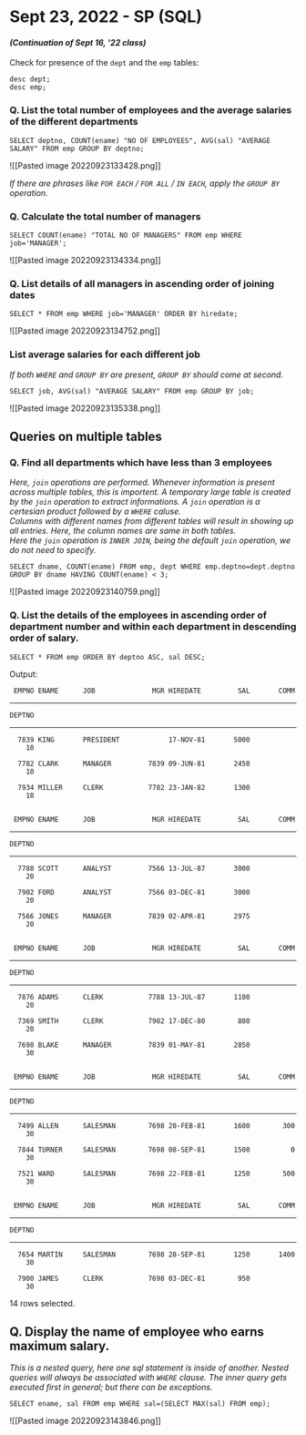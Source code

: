 # Sept 23, 2022 - SP (SQL)

#### _(Continuation of Sept 16, '22 class)_

Check for presence of the `dept` and the `emp` tables:
```{SQL}
desc dept;
desc emp;
```

### Q. List the total number of employees and the average salaries of the different departments
```{sql}
SELECT deptno, COUNT(ename) "NO OF EMPLOYEES", AVG(sal) "AVERAGE SALARY" FROM emp GROUP BY deptno;
```
![[Pasted image 20220923133428.png]]

_If there are phrases like `FOR EACH` / `FOR ALL` / `IN EACH`, apply the `GROUP BY` operation._

### Q. Calculate the total number of managers
```{sql}
SELECT COUNT(ename) "TOTAL NO OF MANAGERS" FROM emp WHERE job='MANAGER';
```
![[Pasted image 20220923134334.png]]

### Q. List details of all managers in ascending order of joining dates
```{sql}
SELECT * FROM emp WHERE job='MANAGER' ORDER BY hiredate;
```
![[Pasted image 20220923134752.png]]

### List average salaries for each different job
_If both `WHERE` and `GROUP BY` are present, `GROUP BY` should come at second._
```{sql}
SELECT job, AVG(sal) "AVERAGE SALARY" FROM emp GROUP BY job;
```
![[Pasted image 20220923135338.png]]

## Queries on multiple tables
### Q. Find all departments which have less than 3 employees

_Here, `join` operations are performed. Whenever information is present across multiple tables, this is importent. A temporary large table is created by the `join` operation to extract informations. A `join` operation is a certesian product followed by a `WHERE` caluse.<br>Columns with different names from different tables will result in showing up all entries. Here, the column names are same in both tables.<br>Here the `join` operation is `INNER JOIN`, being the default `join` operation, we  do not need to specify._
```{sql}
SELECT dname, COUNT(ename) FROM emp, dept WHERE emp.deptno=dept.deptno GROUP BY dname HAVING COUNT(ename) < 3;
```
![[Pasted image 20220923140759.png]]

### Q. List the details of the employees in ascending order of department number and within each department in descending order of salary.
```{sql}
SELECT * FROM emp ORDER BY deptno ASC, sal DESC;
```
Output: 

	 EMPNO ENAME      JOB              MGR HIREDATE         SAL       COMM
---------- ---------- --------- ---------- --------- ---------- ----------
    DEPTNO
----------
      7839 KING       PRESIDENT            17-NOV-81       5000
        10

      7782 CLARK      MANAGER         7839 09-JUN-81       2450
        10

      7934 MILLER     CLERK           7782 23-JAN-82       1300
        10


     EMPNO ENAME      JOB              MGR HIREDATE         SAL       COMM
---------- ---------- --------- ---------- --------- ---------- ----------
    DEPTNO
----------
      7788 SCOTT      ANALYST         7566 13-JUL-87       3000
        20

      7902 FORD       ANALYST         7566 03-DEC-81       3000
        20

      7566 JONES      MANAGER         7839 02-APR-81       2975
        20


     EMPNO ENAME      JOB              MGR HIREDATE         SAL       COMM
---------- ---------- --------- ---------- --------- ---------- ----------
    DEPTNO
----------
      7876 ADAMS      CLERK           7788 13-JUL-87       1100
        20

      7369 SMITH      CLERK           7902 17-DEC-80        800
        20

      7698 BLAKE      MANAGER         7839 01-MAY-81       2850
        30


     EMPNO ENAME      JOB              MGR HIREDATE         SAL       COMM
---------- ---------- --------- ---------- --------- ---------- ----------
    DEPTNO
----------
      7499 ALLEN      SALESMAN        7698 20-FEB-81       1600        300
        30

      7844 TURNER     SALESMAN        7698 08-SEP-81       1500          0
        30

      7521 WARD       SALESMAN        7698 22-FEB-81       1250        500
        30


     EMPNO ENAME      JOB              MGR HIREDATE         SAL       COMM
---------- ---------- --------- ---------- --------- ---------- ----------
    DEPTNO
----------
      7654 MARTIN     SALESMAN        7698 28-SEP-81       1250       1400
        30

      7900 JAMES      CLERK           7698 03-DEC-81        950
        30


14 rows selected.

## Q. Display the name of employee who earns maximum salary.

_This is a nested query, here one sql statement is inside of another. Nested queries will always be associated with `WHERE` clause. The inner query gets executed first in general; but there can be exceptions._ 
```{sql}
SELECT ename, sal FROM emp WHERE sal=(SELECT MAX(sal) FROM emp);
```
![[Pasted image 20220923143846.png]]
